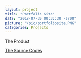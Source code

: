 ```yaml
---
layout: project
title: "Portfolio Site"
date: "2018-07-30 00:32:30 -0700"
picture: "/pic/portfoliosite.PNG"
categories: Projects
---
```


[The Product](https://Curious-Yu.github.io/)

[The Source Codes](https://github.com/Curious-Yu/Curious-Yu.github.io)
